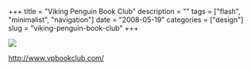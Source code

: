 +++
title = "Viking Penguin Book Club"
description = ""
tags = ["flash", "minimalist", "navigation"]
date = "2008-05-19"
categories = ["design"]
slug = "viking-penguin-book-club"
+++


 

  <div id="screens-thumbs" class="clearfix">
    <div class="txt-center" id="design-submission"><a href="http://www.vpbookclub.com/"><img id='bluga-thumbnail-1257' class='bluga-thumbnail large' src='http://media.konigi.com/bluga/
wt483162b0f316b_0.jpg'/></a></div>  
  </div>   
<p><a href="http://www.vpbookclub.com/">http://www.vpbookclub.com/</a></p>




